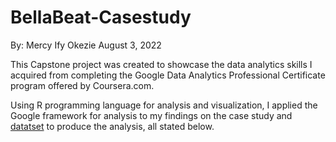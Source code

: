 # BellaBeat-Casestudy

By: Mercy Ify Okezie
August 3, 2022

This Capstone project was created to showcase the data analytics skills I acquired from completing the Google Data Analytics Professional Certificate program offered by Coursera.com.

Using R programming language for analysis and visualization, I applied the Google framework for analysis to my findings on the case study and [datatset](https://www.kaggle.com/datasets/arashnic/fitbit) to produce the analysis, all stated below.
